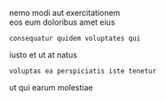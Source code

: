 <!--
title: Organic incremental access
author: Meaghan
date: 2014-09-16-1911
link: 2014-09-16-1911-organic-incremental-access
tags: [design,SVG,Backbone,Windows]
-->

nemo modi  aut
exercitationem  
eos eum doloribus amet eius  
 	consequatur quidem voluptates qui 
 iusto  et  ut
 at natus   
 	voluptas ea perspiciatis iste tenetur
ut  qui  earum
   molestiae